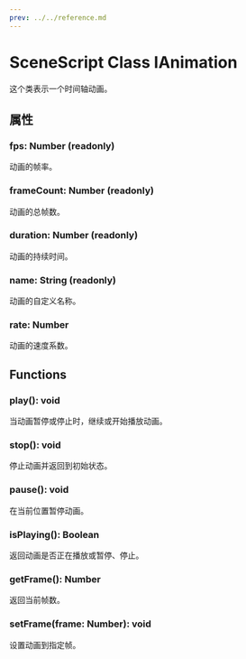 ```yaml
---
prev: ../../reference.md
---
```


# SceneScript Class IAnimation

这个类表示一个时间轴动画。

## 属性

### fps: Number (readonly)

动画的帧率。

### frameCount: Number (readonly)

动画的总帧数。

### duration: Number (readonly)

动画的持续时间。

### name: String (readonly)

动画的自定义名称。

### rate: Number

动画的速度系数。

## Functions

### play(): void

当动画暂停或停止时，继续或开始播放动画。 

### stop(): void

停止动画并返回到初始状态。

### pause(): void

在当前位置暂停动画。

### isPlaying(): Boolean

返回动画是否正在播放或暂停、停止。

### getFrame(): Number

返回当前帧数。

### setFrame(frame: Number): void

设置动画到指定帧。